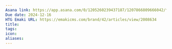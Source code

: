 ```yaml
---
Asana link: https://app.asana.com/0/1205260239437187/1207866809666042/f
Due date: 2024-12-16
HTG Emaki URL: https://emakicms.com/brand/42/articles/view/2008634
title: 
tags: 
icon: 
aliases:
---
```

